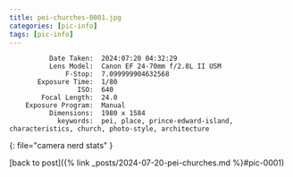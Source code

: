 ```yaml
---
title: pei-churches-0001.jpg
categories: [pic-info]
tags: [pic-info]
---
```


```text
          Date Taken:  2024:07:20 04:32:29
          Lens Model:  Canon EF 24-70mm f/2.8L II USM
              F-Stop:  7.099999904632568
       Exposure Time:  1/80
                 ISO:  640
        Focal Length:  24.0
    Exposure Program:  Manual
          Dimensions:  1980 x 1584
            keywords:  pei, place, prince-edward-island, characteristics, church, photo-style, architecture
```
{: file="camera nerd stats" }

[back to post]({% link _posts/2024-07-20-pei-churches.md %}#pic-0001)